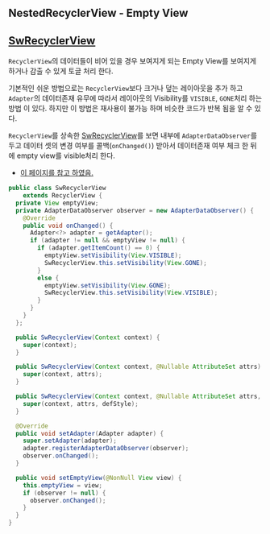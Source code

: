 ## NestedRecyclerView - Empty View

## [SwRecyclerView](https://github.com/ksu3101/NestedRecyclerView/blob/master/app/src/main/java/kr/swkang/nestedrecyclerview/utils/SwRecyclerView.java)
`RecyclerView`의 데이터들이 비어 있을 경우 보여지게 되는 Empty View를 보여지게 하거나 감출 수 있게 토글 처리 한다.

기본적인 쉬운 방법으로는 `RecyclerView`보다 크거나 덮는 레이아웃을 추가 하고 `Adapter`의 데이터존재 유무에 따라서 레이아웃의 Visibility를 `VISIBLE`, `GONE`처리 하는 방법 이 있다. 하지만 이 방법은 재사용이 불가능 하며 비슷한 코드가 반복 됨을 알 수 있다. 

`RecyclerView`를 상속한 [SwRecyclerView](https://github.com/ksu3101/NestedRecyclerView/blob/master/app/src/main/java/kr/swkang/nestedrecyclerview/utils/SwRecyclerView.java)를 보면 내부에 `AdapterDataObserver`를 두고 데이터 셋의 변경 여부를 콜백(`onChanged()`) 받아서 데이터존재 여부 체크 한 뒤에 empty view를 visible처리 한다. 
- [이 페이지를 참고 하였음.](http://stackoverflow.com/questions/28217436/how-to-show-an-empty-view-with-a-recyclerview)

```java
public class SwRecyclerView
    extends RecyclerView {
  private View emptyView;
  private AdapterDataObserver observer = new AdapterDataObserver() {
    @Override
    public void onChanged() {
      Adapter<?> adapter = getAdapter();
      if (adapter != null && emptyView != null) {
        if (adapter.getItemCount() == 0) {
          emptyView.setVisibility(View.VISIBLE);
          SwRecyclerView.this.setVisibility(View.GONE);
        }
        else {
          emptyView.setVisibility(View.GONE);
          SwRecyclerView.this.setVisibility(View.VISIBLE);
        }
      }
    }
  };

  public SwRecyclerView(Context context) {
    super(context);
  }

  public SwRecyclerView(Context context, @Nullable AttributeSet attrs) {
    super(context, attrs);
  }

  public SwRecyclerView(Context context, @Nullable AttributeSet attrs, int defStyle) {
    super(context, attrs, defStyle);
  }

  @Override
  public void setAdapter(Adapter adapter) {
    super.setAdapter(adapter);
    adapter.registerAdapterDataObserver(observer);
    observer.onChanged();
  }

  public void setEmptyView(@NonNull View view) {
    this.emptyView = view;
    if (observer != null) {
      observer.onChanged();
    }
  }
}
```
